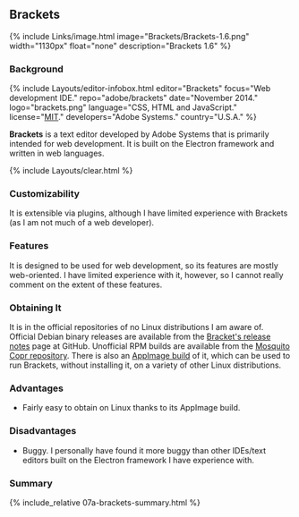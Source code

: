 ## Brackets
{% include Links/image.html image="Brackets/Brackets-1.6.png" width="1130px" float="none" description="Brackets 1.6" %}

### Background
{% include Layouts/editor-infobox.html editor="Brackets" focus="Web development IDE." repo="adobe/brackets" date="November 2014." logo="brackets.png" language="CSS, HTML and JavaScript." license="<a href='https://github.com/adobe/brackets/blob/master/LICENSE' link='_blank'>MIT</a>." developers="Adobe Systems." country="U.S.A." %}

**Brackets** is a text editor developed by Adobe Systems that is primarily intended for web development. It is built on the Electron framework and written in web languages.

{% include Layouts/clear.html %}<br/>

### Customizability
It is extensible via plugins, although I have limited experience with Brackets (as I am not much of a web developer).

### Features
It is designed to be used for web development, so its features are mostly web-oriented. I have limited experience with it, however, so I cannot really comment on the extent of these features.

### Obtaining It
It is in the official repositories of no Linux distributions I am aware of. Official Debian binary releases are available from the [Bracket's release notes](https://github.com/adobe/brackets/releases) page at GitHub. Unofficial RPM builds are available from the [Mosquito Copr repository](https://copr.fedorainfracloud.org/coprs/mosquito/brackets/). There is also an [AppImage build](https://bintray.com/probono/AppImages/Brackets#files) of it, which can be used to run Brackets, without installing it, on a variety of other Linux distributions.

### Advantages
* Fairly easy to obtain on Linux thanks to its AppImage build.

### Disadvantages
* Buggy. I personally have found it more buggy than other IDEs/text editors built on the Electron framework I have experience with.

### Summary
{% include_relative 07a-brackets-summary.html %}
